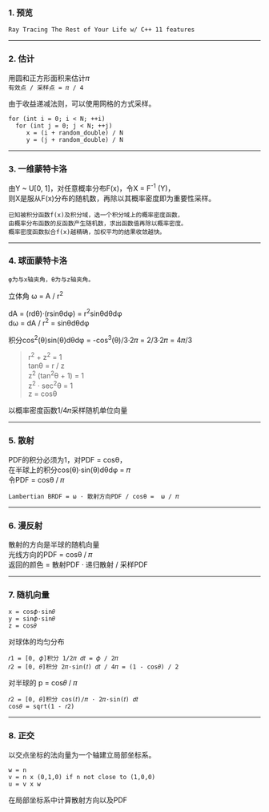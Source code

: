 ### 1. 预览

`Ray Tracing The Rest of Your Life w/ C++ 11 features`

---
### 2. 估计

用圆和正方形面积来估计𝜋 <br>
`有效点 / 采样点 = 𝜋 / 4` <br>

由于收益递减法则，可以使用网格的方式采样。
```
for (int i = 0; i < N; ++i)
  for (int j = 0; j < N; ++j)
     x = (i + random_double) / N
     y = (j + random_double) / N
```

---
### 3. 一维蒙特卡洛


由Y ~ U\[0, 1]，对任意概率分布F(x)，令X = F<sup>-1</sup> (Y)，<br>
则X是服从F(x)分布的随机数，再除以其概率密度即为重要性采样。<br>

```
已知被积分函数f(x)及积分域，选一个积分域上的概率密度函数，
由概率分布函数的反函数产生随机数，求出函数值再除以概率密度。
概率密度函数拟合f(x)越精确，加权平均的结果收敛越快。
```


---
### 4. 球面蒙特卡洛

`φ为与x轴夹角，θ为与z轴夹角。`<br>

立体角 ω = A / r<sup>2</sup><br>

dA = (rdθ)·(rsinθdφ) = r<sup>2</sup>sinθdθdφ<br>
dω = dA / r<sup>2</sup> = sinθdθdφ<br>

积分cos<sup>2</sup>(θ)sin(θ)dθdφ = -cos<sup>3</sup>(θ)/3·2𝜋 = 2/3·2𝜋 = 4𝜋/3


> r<sup>2</sup> + z<sup>2</sup> = 1<br>
> tanθ = r / z<br>
> z<sup>2</sup> (tan<sup>2</sup>θ + 1) = 1<br>
> z<sup>2</sup> · sec<sup>2</sup>θ = 1<br>
> z = cosθ<br>

以概率密度函数1/4𝜋采样随机单位向量


---
### 5. 散射

PDF的积分必须为1，对PDF = cosθ，<br>
在半球上的积分cos(θ)·sin(θ)dθdφ = 𝜋<br>
令PDF = cosθ / 𝜋<br>

`Lambertian BRDF = ω · 散射方向PDF / cosθ =  ω / 𝜋`


---
### 6. 漫反射


散射的方向是半球的随机向量<br>
光线方向的PDF = cosθ / 𝜋<br>
返回的颜色 = 散射PDF · 递归散射 / 采样PDF


---
### 7. 随机向量


```
x = cos𝜙·sin𝜃
y = sin𝜙·sin𝜃
z = cos𝜃
```

对球体的均匀分布 
```
𝑟1 = [0, 𝜙]积分 1/2𝜋 𝑑𝑡 = 𝜙 / 2𝜋
𝑟2 = [0, 𝜃]积分 2𝜋·sin(𝑡) 𝑑𝑡 / 4𝜋 = (1 - cos𝜃) / 2
```

对半球的 p = cos𝜃 / 𝜋 
```
𝑟2 = [0, 𝜃]积分 cos(𝑡)/𝜋 · 2𝜋·sin(𝑡) 𝑑𝑡
cos𝜃 = sqrt(1 - 𝑟2)
```

---
### 8. 正交

以交点坐标的法向量为一个轴建立局部坐标系。
```
w = n
v = n x (0,1,0) if n not close to (1,0,0)
u = v x w
```
在局部坐标系中计算散射方向以及PDF









